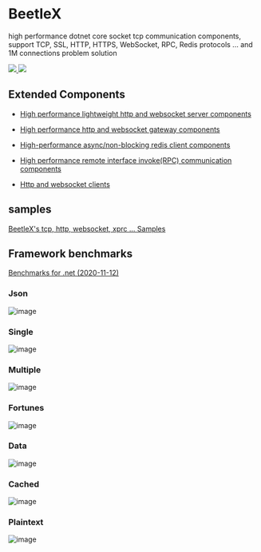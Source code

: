 # BeetleX
high performance dotnet core socket tcp communication components,  support TCP, SSL, HTTP, HTTPS, WebSocket, RPC, Redis protocols ... and 1M connections problem solution


<a href="https://www.nuget.org/packages/BeetleX/" target="_blank"> <img src="https://img.shields.io/nuget/vpre/beetlex?label=BeetleX"> 
							  <img src="https://img.shields.io/nuget/dt/BeetleX">
							  </a>
## Extended Components
- [High performance lightweight http and websocket server components](https://github.com/beetlex-io/FastHttpApi)
   
- [High performance http and websocket gateway components](https://github.com/beetlex-io/Bumblebee)

- [High-performance async/non-blocking  redis client components](https://github.com/beetlex-io/BeetleX.Redis)   
  
- [High performance remote interface invoke(RPC) communication components](https://github.com/beetlex-io/XRPC)

- [Http and websocket clients](https://github.com/IKende/HttpClients)
 
## samples
[BeetleX's tcp, http, websocket, xprc ... Samples](https://github.com/beetlex-io/BeetleX-Samples)

## Framework benchmarks 
[Benchmarks for .net (2020-11-12)](https://www.techempower.com/benchmarks/#section=test&runid=032630e0-3a86-4eac-ae2d-517e8b9586ac&hw=ph&test=json&p=zik0zi-zik0zj-zik0zj-zik0zj-3j&a=2)

### Json
![image](https://user-images.githubusercontent.com/2564178/99486848-f90f4b00-299f-11eb-8aae-15e92223c693.png)


### Single
![image](https://user-images.githubusercontent.com/2564178/99486499-4343fc80-299f-11eb-8fb0-d9b4e34edbb0.png)

### Multiple
![image](https://user-images.githubusercontent.com/2564178/99486524-4f2fbe80-299f-11eb-891f-3f89745abe13.png)

### Fortunes
![image](https://user-images.githubusercontent.com/2564178/99486553-5ce54400-299f-11eb-9e3a-2b04326ea760.png)

### Data
![image](https://user-images.githubusercontent.com/2564178/99486579-69699c80-299f-11eb-9452-14dd0f63e50d.png)

### Cached
![image](https://user-images.githubusercontent.com/2564178/99486597-71c1d780-299f-11eb-81bd-25a2462379d6.png)

### Plaintext
![image](https://user-images.githubusercontent.com/2564178/99486608-7ab2a900-299f-11eb-8606-b53fa5b709d8.png)
